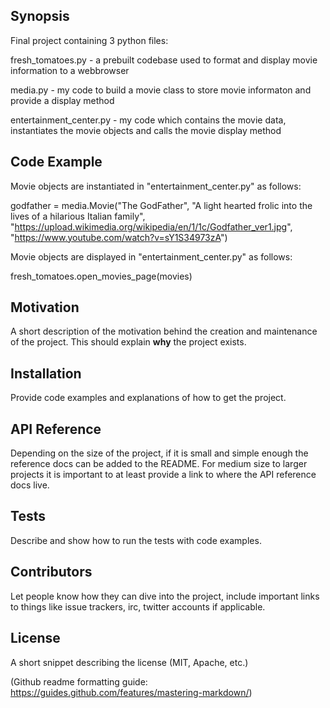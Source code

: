 ## Synopsis

Final project containing 3 python files:

fresh_tomatoes.py - a prebuilt codebase used to format and display movie information to a webbrowser

media.py - my code to build a movie class to store movie informaton and provide a display method

entertainment_center.py - my code which contains the movie data, instantiates the movie objects and calls the movie display method



## Code Example
Movie objects are instantiated in "entertainment_center.py" as follows:

godfather = media.Movie("The GodFather",
                        "A light hearted frolic into the lives of a hilarious Italian family",
                        "https://upload.wikimedia.org/wikipedia/en/1/1c/Godfather_ver1.jpg",
                        "https://www.youtube.com/watch?v=sY1S34973zA")
                        
                        
Movie objects are displayed in "entertainment_center.py" as follows:

fresh_tomatoes.open_movies_page(movies)                  

## Motivation

A short description of the motivation behind the creation and maintenance of the project. This should explain **why** the project exists.

## Installation

Provide code examples and explanations of how to get the project.

## API Reference

Depending on the size of the project, if it is small and simple enough the reference docs can be added to the README. For medium size to larger projects it is important to at least provide a link to where the API reference docs live.

## Tests

Describe and show how to run the tests with code examples.

## Contributors

Let people know how they can dive into the project, include important links to things like issue trackers, irc, twitter accounts if applicable.

## License

A short snippet describing the license (MIT, Apache, etc.)


(Github readme formatting guide: https://guides.github.com/features/mastering-markdown/)
